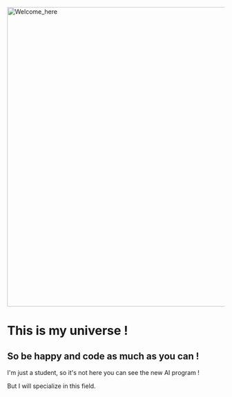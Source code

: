 <img width="695" alt="Welcome_here" src="https://user-images.githubusercontent.com/116872833/203863317-815eed2b-7a9f-456c-a2f6-d8cc1f9b6a31.png">


<h1>This is my universe !</h1>
<h2>So be happy and code as much as you can !</h2>
 
<p>I'm just a student, so it's not here you can see the new AI program !</p>

<p>But I will specialize in this field.</p>

